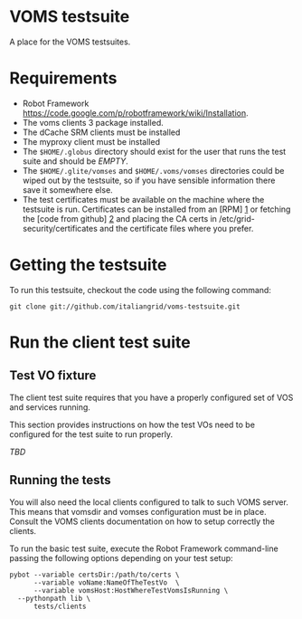 # VOMS testsuite

A place for the VOMS testsuites.

# Requirements

- Robot Framework https://code.google.com/p/robotframework/wiki/Installation.
- The voms clients 3 package installed.
- The dCache SRM clients must be installed
- The myproxy client must be installed
- The `$HOME/.globus` directory should exist for the user that runs the test suite and should be *EMPTY*.
- The `$HOME/.glite/vomses` and `$HOME/.voms/vomses` directories could be wiped out by the testsuite, so
if you have sensible information there save it somewhere else.
- The test certificates must be available on the machine where the testsuite is run. Certificates
can be installed from an [RPM] [1] or fetching the [code from github] [2] and placing the CA certs
in /etc/grid-security/certificates and the certificate files where you prefer.


# Getting the testsuite 

To run this testsuite, checkout the code using the following command:

    git clone git://github.com/italiangrid/voms-testsuite.git


# Run the client test suite 

## Test VO fixture

The client test suite requires that you have a properly configured set of VOS and
services running. 

This section provides instructions on how the test VOs need to be configured
for the test suite to run properly.

*TBD*

## Running the tests

You will also need the local clients configured to talk to such VOMS server. 
This means that vomsdir and vomses configuration must be in place. Consult the VOMS clients documentation
on how to setup correctly the clients.

To run the basic test suite, execute the Robot Framework command-line passing the following options 
depending on your test setup:
    
    pybot --variable certsDir:/path/to/certs \
          --variable voName:NameOfTheTestVo  \
          --variable vomsHost:HostWhereTestVomsIsRunning \
	  --pythonpath lib \
          tests/clients

[1]: http://radiohead.cnaf.infn.it:9999/job/test-ca/os=SL5_x86_64/lastSuccessfulBuild/artifact/igi-test-ca/rpmbuild/RPMS/noarch/igi-test-ca-1.0.0-1.sl5.noarch.rpm  "The test certificates RPM package"
[2]: https://github.com/andreaceccanti/test-ca/tree/master/igi-test-ca  "The test certificates on Github"
